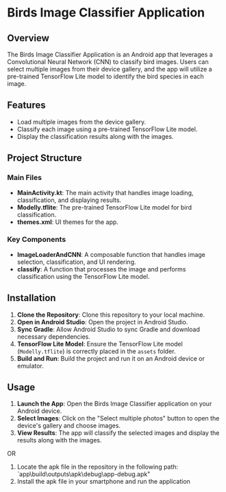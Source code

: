 # Birds Image Classifier Application

## Overview

The Birds Image Classifier Application is an Android app that leverages a Convolutional Neural Network (CNN) to classify bird images. Users can select multiple images from their device gallery, and the app will utilize a pre-trained TensorFlow Lite model to identify the bird species in each image.

## Features

- Load multiple images from the device gallery.
- Classify each image using a pre-trained TensorFlow Lite model.
- Display the classification results along with the images.

## Project Structure

### Main Files

- **MainActivity.kt**: The main activity that handles image loading, classification, and displaying results.
- **Modelly.tflite**: The pre-trained TensorFlow Lite model for bird classification.
- **themes.xml**: UI themes for the app.

### Key Components

- **ImageLoaderAndCNN**: A composable function that handles image selection, classification, and UI rendering.
- **classify**: A function that processes the image and performs classification using the TensorFlow Lite model.

## Installation

1. **Clone the Repository**: Clone this repository to your local machine.
2. **Open in Android Studio**: Open the project in Android Studio.
3. **Sync Gradle**: Allow Android Studio to sync Gradle and download necessary dependencies.
4. **TensorFlow Lite Model**: Ensure the TensorFlow Lite model (`Modelly.tflite`) is correctly placed in the `assets` folder.
5. **Build and Run**: Build the project and run it on an Android device or emulator.

## Usage

1. **Launch the App**: Open the Birds Image Classifier application on your Android device.
2. **Select Images**: Click on the "Select multiple photos" button to open the device's gallery and choose images.
3. **View Results**: The app will classify the selected images and display the results along with the images.

OR 

1. Locate the apk file in the repository in the following path: `app\build\outputs\apk\debug\app-debug.apk"
2. Install the apk file in your smartphone and run the application
